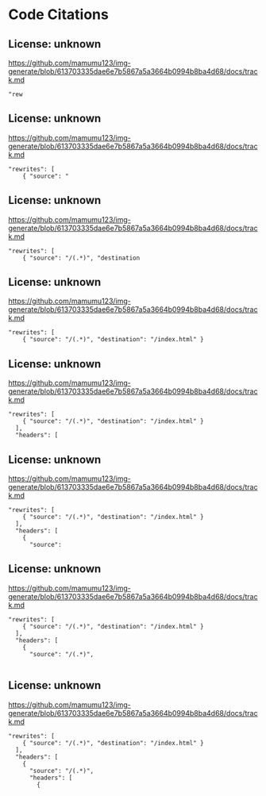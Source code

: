 # Code Citations

## License: unknown
https://github.com/mamumu123/img-generate/blob/613703335dae6e7b5867a5a3664b0994b8ba4d68/docs/track.md

```
"rew
```


## License: unknown
https://github.com/mamumu123/img-generate/blob/613703335dae6e7b5867a5a3664b0994b8ba4d68/docs/track.md

```
"rewrites": [
    { "source": "
```


## License: unknown
https://github.com/mamumu123/img-generate/blob/613703335dae6e7b5867a5a3664b0994b8ba4d68/docs/track.md

```
"rewrites": [
    { "source": "/(.*)", "destination
```


## License: unknown
https://github.com/mamumu123/img-generate/blob/613703335dae6e7b5867a5a3664b0994b8ba4d68/docs/track.md

```
"rewrites": [
    { "source": "/(.*)", "destination": "/index.html" }
```


## License: unknown
https://github.com/mamumu123/img-generate/blob/613703335dae6e7b5867a5a3664b0994b8ba4d68/docs/track.md

```
"rewrites": [
    { "source": "/(.*)", "destination": "/index.html" }
  ],
  "headers": [
```


## License: unknown
https://github.com/mamumu123/img-generate/blob/613703335dae6e7b5867a5a3664b0994b8ba4d68/docs/track.md

```
"rewrites": [
    { "source": "/(.*)", "destination": "/index.html" }
  ],
  "headers": [
    {
      "source":
```


## License: unknown
https://github.com/mamumu123/img-generate/blob/613703335dae6e7b5867a5a3664b0994b8ba4d68/docs/track.md

```
"rewrites": [
    { "source": "/(.*)", "destination": "/index.html" }
  ],
  "headers": [
    {
      "source": "/(.*)",
      
```


## License: unknown
https://github.com/mamumu123/img-generate/blob/613703335dae6e7b5867a5a3664b0994b8ba4d68/docs/track.md

```
"rewrites": [
    { "source": "/(.*)", "destination": "/index.html" }
  ],
  "headers": [
    {
      "source": "/(.*)",
      "headers": [
        {
```

